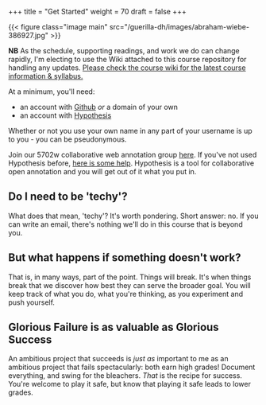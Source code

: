 +++
title = "Get Started"
weight = 70
draft = false
+++

{{< figure class="image main" src="/guerilla-dh/images/abraham-wiebe-386927.jpg" >}}

**NB** As the schedule, supporting readings, and work we do can change rapidly, I'm electing to use the Wiki attached to this course repository for handling any updates. [Please check the course wiki for the latest course information & syllabus.](https://github.com/shawngraham/guerilla-dh/wiki)

At a minimum, you'll need:

+ an account with [Github](http://github.com) _or_ a domain of your own
+ an account with [Hypothesis](http://hypothes.is)

Whether or not you use your own name in any part of your username is up to you - you can be pseudonymous.

Join our 5702w collaborative web annotation group [here](https://hypothes.is/groups/zX4N5ekd/guerilla-dh). If you've not used Hypothesis before, [here is some help](https://web.hypothes.is/quick-start-guide-for-students/). Hypothesis is a tool for collaborative open annotation and you will get out of it what you put in.

## Do I need to be 'techy'?

What does that mean, 'techy'? It's worth pondering. Short answer: no. If you can write an email, there's nothing we'll do in this course that is beyond you.

## But what happens if something doesn't work?

That is, in many ways, part of the point. Things will break. It's when things break that we discover how best they can serve the broader goal. You will keep track of what you do, what you're thinking, as you experiment and push yourself.

## Glorious Failure is as valuable as Glorious Success

An ambitious project that succeeds is _just as_ important to me as an ambitious project that fails spectacularly: both earn high grades! Document everything, and swing for the bleachers. _That_ is the recipe for success. You're welcome to play it safe, but know that playing it safe leads to lower grades.
